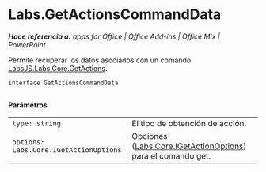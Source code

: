 
# Labs.GetActionsCommandData

 _**Hace referencia a:** apps for Office | Office Add-ins | Office Mix | PowerPoint_

Permite recuperar los datos asociados con un comando [LabsJS.Labs.Core.GetActions](../../reference/office-mix/labsjs.labs.core.getactions.md).

```
interface GetActionsCommandData
```


## 

 **Parámetros**


|||
|:-----|:-----|
| `type: string`|El tipo de obtención de acción.|
| `options: Labs.Core.IGetActionOptions`|Opciones ([Labs.Core.IGetActionOptions](../../reference/office-mix/labs.core.igetactionoptions.md)) para el comando get.|
